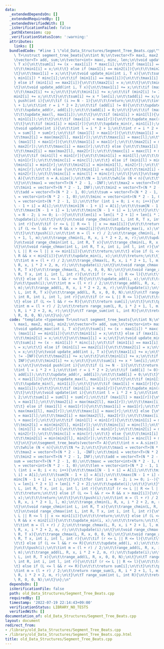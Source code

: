 ```yaml
---
data:
  _extendedDependsOn: []
  _extendedRequiredBy: []
  _extendedVerifiedWith: []
  _isVerificationFailed: false
  _pathExtension: cpp
  _verificationStatusIcon: ':warning:'
  attributes:
    links: []
  bundledCode: "#line 1 \"old_Data_Structures/Segment_Tree_Beats.cpp\"\ntemplate <typename\
    \ T>\nstruct segment_tree_beats{\n\tint N;\n\tvector<T> max1, max2, min1, min2;\n\
    \tvector<T> add, sum;\n\tvector<int> maxc, minc, len;\n\tvoid update_max(int i,\
    \ T x){\n\t\tsum[i] += (x - max1[i]) * maxc[i];\n\t\tif (max1[i] == min1[i]){\n\
    \t\t\tmin1[i] = x;\n\t\t} else if (max1[i] == min2[i]){\n\t\t\tmin2[i] = x;\n\t\
    \t}\n\t\tmax1[i] = x;\n\t}\n\tvoid update_min(int i, T x){\n\t\tsum[i] += (x -\
    \ min1[i]) * minc[i];\n\t\tif (min1[i] == max1[i]){\n\t\t\tmax1[i] = x;\n\t\t\
    } else if (min1[i] == max2[i]){\n\t\t\tmax2[i] = x;\n\t\t}\n\t\tmin1[i] = x;\n\
    \t}\n\tvoid update_add(int i, T x){\n\t\tmax1[i] += x;\n\t\tif (max2[i] != -INF){\n\
    \t\t\tmax2[i] += x;\n\t\t}\n\t\tmin1[i] += x;\n\t\tif (min2[i] != INF){\n\t\t\t\
    min2[i] += x;\n\t\t}\n\t\tsum[i] += x * len[i];\n\t\tadd[i] += x;\n\t}\n\tvoid\
    \ push(int i){\n\t\tif (i >= N - 1){\n\t\t\treturn;\n\t\t}\n\t\tint l = i * 2\
    \ + 1;\n\t\tint r = i * 2 + 2;\n\t\tif (add[i] != 0){\n\t\t\tupdate_add(l, add[i]);\n\
    \t\t\tupdate_add(r, add[i]);\n\t\t\tadd[i] = 0;\n\t\t}\n\t\tif (max1[i] < max1[l]){\n\
    \t\t\tupdate_max(l, max1[i]);\n\t\t}\n\t\tif (min1[i] > min1[l]){\n\t\t\tupdate_min(l,\
    \ min1[i]);\n\t\t}\n\t\tif (max1[i] < max1[r]){\n\t\t\tupdate_max(r, max1[i]);\n\
    \t\t}\n\t\tif (min1[i] > min1[r]){\n\t\t\tupdate_min(r, min1[i]);\n\t\t}\n\t}\n\
    \tvoid update(int i){\n\t\tint l = i * 2 + 1;\n\t\tint r = i * 2 + 2;\n\t\tsum[i]\
    \ = sum[l] + sum[r];\n\t\tif (max1[l] > max1[r]){\n\t\t\tmax1[i] = max1[l];\n\t\
    \t\tmax2[i] = max(max2[l], max1[r]);\n\t\t\tmaxc[i] = maxc[l];\n\t\t} else if\
    \ (max1[l] < max1[r]){\n\t\t\tmax1[i] = max1[r];\n\t\t\tmax2[i] = max(max1[l],\
    \ max2[r]);\n\t\t\tmaxc[i] = maxc[r];\n\t\t} else {\n\t\t\tmax1[i] = max1[l];\n\
    \t\t\tmax2[i] = max(max2[l], max2[r]);\n\t\t\tmaxc[i] = maxc[l] + maxc[r];\n\t\
    \t}\n\t\tif (min1[l] < min1[r]){\n\t\t\tmin1[i] = min1[l];\n\t\t\tmin2[i] = min(min2[l],\
    \ min1[r]);\n\t\t\tminc[i] = minc[l];\n\t\t} else if (min1[l] > min1[r]){\n\t\t\
    \tmin1[i] = min1[r];\n\t\t\tmin2[i] = min(min1[l], min2[r]);\n\t\t\tminc[i] =\
    \ minc[r];\n\t\t} else {\n\t\t\tmin1[i] = min1[l];\n\t\t\tmin2[i] = min(min2[l],\
    \ min2[r]);\n\t\t\tminc[i] = minc[l] + minc[r];\n\t\t}\n\t}\n\tsegment_tree_beats(vector<T>\
    \ A){\n\t\tint n = A.size();\n\t\tN = 1;\n\t\twhile (N < n){\n\t\t\tN *= 2;\n\t\
    \t}\n\t\tmax1 = vector<T>(N * 2 - 1, -INF);\n\t\tmax2 = vector<T>(N * 2 - 1, -INF);\n\
    \t\tmin1 = vector<T>(N * 2 - 1, INF);\n\t\tmin2 = vector<T>(N * 2 - 1, INF);\n\
    \t\tadd = vector<T>(N * 2 - 1, 0);\n\t\tsum = vector<T>(N * 2 - 1, 0);\n\t\tmaxc\
    \ = vector<int>(N * 2 - 1, 0);\n\t\tminc = vector<int>(N * 2 - 1, 0);\n\t\tlen\
    \ = vector<int>(N * 2 - 1, 1);\n\t\tfor (int i = 0; i < n; i++){\n\t\t\tmax1[N\
    \ - 1 + i] = A[i];\n\t\t\tmin1[N - 1 + i] = A[i];\n\t\t\tsum[N - 1 + i] = A[i];\n\
    \t\t\tmaxc[N - 1 + i] = 1;\n\t\t\tminc[N - 1 + i] = 1;\n\t\t}\n\t\tfor (int i\
    \ = N - 2; i >= 0; i--){\n\t\t\tlen[i] = len[i * 2 + 1] + len[i * 2 + 2];\n\t\t\
    \tupdate(i);\n\t\t}\n\t}\n\tvoid range_chmin(int L, int R, T x, int i, int l,\
    \ int r){\n\t\tif (r <= L || R <= l || x >= max1[i]){\n\t\t\treturn;\n\t\t} else\
    \ if (L <= l && r <= R && x > max2[i]){\n\t\t\tupdate_max(i, x);\n\t\t\treturn;\n\
    \t\t}\n\t\tpush(i);\n\t\tint m = (l + r) / 2;\n\t\trange_chmin(L, R, x, i * 2\
    \ + 1, l, m);\n\t\trange_chmin(L, R, x, i * 2 + 2, m, r);\n\t\tupdate(i);\n\t\
    }\n\tvoid range_chmin(int L, int R, T x){\n\t\trange_chmin(L, R, x, 0, 0, N);\n\
    \t}\n\tvoid range_chmax(int L, int R, T x, int i, int l, int r){\n\t\tif (r <=\
    \ L || R <= l || x <= min1[i]){\n\t\t\treturn;\n\t\t} else if (L <= l && r <=\
    \ R && x < min2[i]){\n\t\t\tupdate_min(i, x);\n\t\t\treturn;\n\t\t}\n\t\tpush(i);\n\
    \t\tint m = (l + r) / 2;\n\t\trange_chmax(L, R, x, i * 2 + 1, l, m);\n\t\trange_chmax(L,\
    \ R, x, i * 2 + 2, m, r);\n\t\tupdate(i);\n\t}\n\tvoid range_chmax(int L, int\
    \ R, T x){\n\t\trange_chmax(L, R, x, 0, 0, N);\n\t}\n\tvoid range_add(int L, int\
    \ R, T x, int i, int l, int r){\n\t\tif (r <= L || R <= l){\t\n\t\t\treturn;\n\
    \t\t} else if (L <= l && r <= R){\n\t\t\tupdate_add(i, x);\n\t\t\treturn;\n\t\t\
    }\n\t\tpush(i);\n\t\tint m = (l + r) / 2;\n\t\trange_add(L, R, x, i * 2 + 1, l,\
    \ m);\n\t\trange_add(L, R, x, i * 2 + 2, m, r);\n\t\tupdate(i);\n\t}\n\tvoid range_add(int\
    \ L, int R, T x){\n\t\trange_add(L, R, x, 0, 0, N);\n\t}\n\tT range_sum(int L,\
    \ int R, int i, int l, int r){\n\t\tif (r <= L || R <= l){\n\t\t\treturn 0;\n\t\
    \t} else if (L <= l && r <= R){\n\t\t\treturn sum[i];\n\t\t}\n\t\tpush(i);\n\t\
    \tint m = (l + r) / 2;\n\t\treturn range_sum(L, R, i * 2 + 1, l, m) + range_sum(L,\
    \ R, i * 2 + 2, m, r);\n\t}\n\tT range_sum(int L, int R){\n\t\treturn range_sum(L,\
    \ R, 0, 0, N);\n\t}\n};\n"
  code: "template <typename T>\nstruct segment_tree_beats{\n\tint N;\n\tvector<T>\
    \ max1, max2, min1, min2;\n\tvector<T> add, sum;\n\tvector<int> maxc, minc, len;\n\
    \tvoid update_max(int i, T x){\n\t\tsum[i] += (x - max1[i]) * maxc[i];\n\t\tif\
    \ (max1[i] == min1[i]){\n\t\t\tmin1[i] = x;\n\t\t} else if (max1[i] == min2[i]){\n\
    \t\t\tmin2[i] = x;\n\t\t}\n\t\tmax1[i] = x;\n\t}\n\tvoid update_min(int i, T x){\n\
    \t\tsum[i] += (x - min1[i]) * minc[i];\n\t\tif (min1[i] == max1[i]){\n\t\t\tmax1[i]\
    \ = x;\n\t\t} else if (min1[i] == max2[i]){\n\t\t\tmax2[i] = x;\n\t\t}\n\t\tmin1[i]\
    \ = x;\n\t}\n\tvoid update_add(int i, T x){\n\t\tmax1[i] += x;\n\t\tif (max2[i]\
    \ != -INF){\n\t\t\tmax2[i] += x;\n\t\t}\n\t\tmin1[i] += x;\n\t\tif (min2[i] !=\
    \ INF){\n\t\t\tmin2[i] += x;\n\t\t}\n\t\tsum[i] += x * len[i];\n\t\tadd[i] +=\
    \ x;\n\t}\n\tvoid push(int i){\n\t\tif (i >= N - 1){\n\t\t\treturn;\n\t\t}\n\t\
    \tint l = i * 2 + 1;\n\t\tint r = i * 2 + 2;\n\t\tif (add[i] != 0){\n\t\t\tupdate_add(l,\
    \ add[i]);\n\t\t\tupdate_add(r, add[i]);\n\t\t\tadd[i] = 0;\n\t\t}\n\t\tif (max1[i]\
    \ < max1[l]){\n\t\t\tupdate_max(l, max1[i]);\n\t\t}\n\t\tif (min1[i] > min1[l]){\n\
    \t\t\tupdate_min(l, min1[i]);\n\t\t}\n\t\tif (max1[i] < max1[r]){\n\t\t\tupdate_max(r,\
    \ max1[i]);\n\t\t}\n\t\tif (min1[i] > min1[r]){\n\t\t\tupdate_min(r, min1[i]);\n\
    \t\t}\n\t}\n\tvoid update(int i){\n\t\tint l = i * 2 + 1;\n\t\tint r = i * 2 +\
    \ 2;\n\t\tsum[i] = sum[l] + sum[r];\n\t\tif (max1[l] > max1[r]){\n\t\t\tmax1[i]\
    \ = max1[l];\n\t\t\tmax2[i] = max(max2[l], max1[r]);\n\t\t\tmaxc[i] = maxc[l];\n\
    \t\t} else if (max1[l] < max1[r]){\n\t\t\tmax1[i] = max1[r];\n\t\t\tmax2[i] =\
    \ max(max1[l], max2[r]);\n\t\t\tmaxc[i] = maxc[r];\n\t\t} else {\n\t\t\tmax1[i]\
    \ = max1[l];\n\t\t\tmax2[i] = max(max2[l], max2[r]);\n\t\t\tmaxc[i] = maxc[l]\
    \ + maxc[r];\n\t\t}\n\t\tif (min1[l] < min1[r]){\n\t\t\tmin1[i] = min1[l];\n\t\
    \t\tmin2[i] = min(min2[l], min1[r]);\n\t\t\tminc[i] = minc[l];\n\t\t} else if\
    \ (min1[l] > min1[r]){\n\t\t\tmin1[i] = min1[r];\n\t\t\tmin2[i] = min(min1[l],\
    \ min2[r]);\n\t\t\tminc[i] = minc[r];\n\t\t} else {\n\t\t\tmin1[i] = min1[l];\n\
    \t\t\tmin2[i] = min(min2[l], min2[r]);\n\t\t\tminc[i] = minc[l] + minc[r];\n\t\
    \t}\n\t}\n\tsegment_tree_beats(vector<T> A){\n\t\tint n = A.size();\n\t\tN = 1;\n\
    \t\twhile (N < n){\n\t\t\tN *= 2;\n\t\t}\n\t\tmax1 = vector<T>(N * 2 - 1, -INF);\n\
    \t\tmax2 = vector<T>(N * 2 - 1, -INF);\n\t\tmin1 = vector<T>(N * 2 - 1, INF);\n\
    \t\tmin2 = vector<T>(N * 2 - 1, INF);\n\t\tadd = vector<T>(N * 2 - 1, 0);\n\t\t\
    sum = vector<T>(N * 2 - 1, 0);\n\t\tmaxc = vector<int>(N * 2 - 1, 0);\n\t\tminc\
    \ = vector<int>(N * 2 - 1, 0);\n\t\tlen = vector<int>(N * 2 - 1, 1);\n\t\tfor\
    \ (int i = 0; i < n; i++){\n\t\t\tmax1[N - 1 + i] = A[i];\n\t\t\tmin1[N - 1 +\
    \ i] = A[i];\n\t\t\tsum[N - 1 + i] = A[i];\n\t\t\tmaxc[N - 1 + i] = 1;\n\t\t\t\
    minc[N - 1 + i] = 1;\n\t\t}\n\t\tfor (int i = N - 2; i >= 0; i--){\n\t\t\tlen[i]\
    \ = len[i * 2 + 1] + len[i * 2 + 2];\n\t\t\tupdate(i);\n\t\t}\n\t}\n\tvoid range_chmin(int\
    \ L, int R, T x, int i, int l, int r){\n\t\tif (r <= L || R <= l || x >= max1[i]){\n\
    \t\t\treturn;\n\t\t} else if (L <= l && r <= R && x > max2[i]){\n\t\t\tupdate_max(i,\
    \ x);\n\t\t\treturn;\n\t\t}\n\t\tpush(i);\n\t\tint m = (l + r) / 2;\n\t\trange_chmin(L,\
    \ R, x, i * 2 + 1, l, m);\n\t\trange_chmin(L, R, x, i * 2 + 2, m, r);\n\t\tupdate(i);\n\
    \t}\n\tvoid range_chmin(int L, int R, T x){\n\t\trange_chmin(L, R, x, 0, 0, N);\n\
    \t}\n\tvoid range_chmax(int L, int R, T x, int i, int l, int r){\n\t\tif (r <=\
    \ L || R <= l || x <= min1[i]){\n\t\t\treturn;\n\t\t} else if (L <= l && r <=\
    \ R && x < min2[i]){\n\t\t\tupdate_min(i, x);\n\t\t\treturn;\n\t\t}\n\t\tpush(i);\n\
    \t\tint m = (l + r) / 2;\n\t\trange_chmax(L, R, x, i * 2 + 1, l, m);\n\t\trange_chmax(L,\
    \ R, x, i * 2 + 2, m, r);\n\t\tupdate(i);\n\t}\n\tvoid range_chmax(int L, int\
    \ R, T x){\n\t\trange_chmax(L, R, x, 0, 0, N);\n\t}\n\tvoid range_add(int L, int\
    \ R, T x, int i, int l, int r){\n\t\tif (r <= L || R <= l){\t\n\t\t\treturn;\n\
    \t\t} else if (L <= l && r <= R){\n\t\t\tupdate_add(i, x);\n\t\t\treturn;\n\t\t\
    }\n\t\tpush(i);\n\t\tint m = (l + r) / 2;\n\t\trange_add(L, R, x, i * 2 + 1, l,\
    \ m);\n\t\trange_add(L, R, x, i * 2 + 2, m, r);\n\t\tupdate(i);\n\t}\n\tvoid range_add(int\
    \ L, int R, T x){\n\t\trange_add(L, R, x, 0, 0, N);\n\t}\n\tT range_sum(int L,\
    \ int R, int i, int l, int r){\n\t\tif (r <= L || R <= l){\n\t\t\treturn 0;\n\t\
    \t} else if (L <= l && r <= R){\n\t\t\treturn sum[i];\n\t\t}\n\t\tpush(i);\n\t\
    \tint m = (l + r) / 2;\n\t\treturn range_sum(L, R, i * 2 + 1, l, m) + range_sum(L,\
    \ R, i * 2 + 2, m, r);\n\t}\n\tT range_sum(int L, int R){\n\t\treturn range_sum(L,\
    \ R, 0, 0, N);\n\t}\n};\n"
  dependsOn: []
  isVerificationFile: false
  path: old_Data_Structures/Segment_Tree_Beats.cpp
  requiredBy: []
  timestamp: '2022-07-19 22:14:43+09:00'
  verificationStatus: LIBRARY_NO_TESTS
  verifiedWith: []
documentation_of: old_Data_Structures/Segment_Tree_Beats.cpp
layout: document
redirect_from:
- /library/old_Data_Structures/Segment_Tree_Beats.cpp
- /library/old_Data_Structures/Segment_Tree_Beats.cpp.html
title: old_Data_Structures/Segment_Tree_Beats.cpp
---
```

